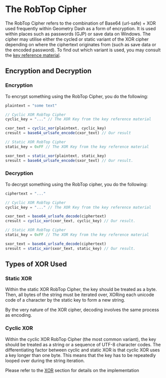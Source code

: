 # The RobTop Cipher
The RobTop Cipher refers to the combination of Base64 (url-safe) + XOR used frequently within Geometry Dash as a form of encryption.
It is used within places such as passwords (GJP) or save data on Windows.
The cipher may utilise either the cycled or static variant of the XOR cipher depending on where the ciphertext originates from (such as save data or the
encoded password). To find out which variant is used, you may consult the [key reference material](/reference/keys.md#xor-keys).

## Encryption and Decryption
### Encryption
To encrypt something using the RobTop Cipher, you do the following:

```js
plaintext = "some text"

// Cyclic XOR RobTop Cipher
cyclic_key = "..." // The XOR Key from the key reference material

cxor_text = cyclic_xor(plaintext, cyclic_key)
cresult = base64_urlsafe_encode(cxor_text) // Our result

// Static XOR RobTop Cipher
static_key = 0xFF // The XOR Key from the key reference material

sxor_text = static_xor(plaintext, static_key)
sresult = base64_urlsafe_encode(sxor_text) // Our result.
```

### Decryption
To decrypt something using the RobTop cipher, you do the following:

```js
ciphertext = "..."

// Cyclic XOR RobTop Cipher
cyclic_key = "..." // The XOR Key from the key reference material

cxor_text = base64_urlsafe_decode(ciphertext)
cresult = cyclic_xor(cxor_text, cyclic_key) // Our result.

// Static XOR RobTop Cipher
static_key = 0xFF // The XOR Key from the key reference material

sxor_text = base64_urlsafe_decode(ciphertext)
sresult = static_xor(sxor_text, static_key) // Our result.
```

## Types of XOR Used
### Static XOR
Within the static XOR RobTop Cipher, the key should be treated as a byte. Then, all bytes of the string must be iterated over, XORing each unicode code of a
character by the static key to form a new string.

By the very nature of the XOR cipher, decoding involves the same process as encoding.

### Cyclic XOR
Within the cyclic XOR RobTop Cipher (the most common variant), the key should be treated as a string or a sequence of UTF-8 character codes.
The differentiating factor between cyclic and static XOR is that cyclic XOR uses a key longer than one byte. This means that the key has to be
repeatedly looped over during the string iteration.

Please refer to the [XOR](/topics/algorithms/xor.md) section for details on the implementation

